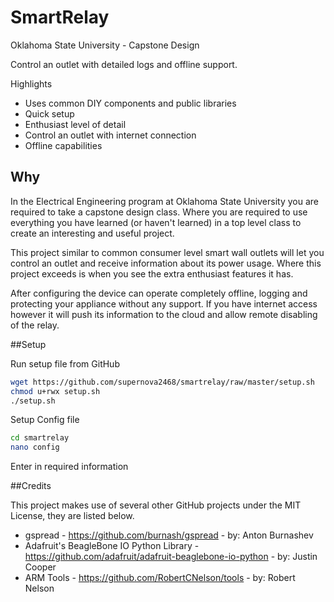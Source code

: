 # SmartRelay
Oklahoma State University - Capstone Design

Control an outlet with detailed logs and offline support.

Highlights
* Uses common DIY components and public libraries
* Quick setup
* Enthusiast level of detail
* Control an outlet with internet connection
* Offline capabilities

## Why

In the Electrical Engineering program at Oklahoma State University you are required to take a capstone design class. Where you are required to use everything you have learned (or haven't learned) in a top level class to create an interesting and useful project. 

This project similar to common consumer level smart wall outlets will let you control an outlet and receive information about its power usage. Where this project exceeds is when you see the extra enthusiast features it has. 

After configuring the device can operate completely offline, logging and protecting your appliance without any support. If you have internet access however it will push its information to the cloud and allow remote disabling of the relay. 

##Setup

Run setup file from GitHub
```sh
wget https://github.com/supernova2468/smartrelay/raw/master/setup.sh
chmod u+rwx setup.sh
./setup.sh
```

Setup Config file

```sh
cd smartrelay
nano config
```

Enter in required information

##Credits

This project makes use of several other GitHub projects under the MIT License, they are listed below.

* gspread - https://github.com/burnash/gspread - by: Anton Burnashev
* Adafruit's BeagleBone IO Python Library - https://github.com/adafruit/adafruit-beaglebone-io-python - by: Justin Cooper
* ARM Tools - https://github.com/RobertCNelson/tools - by: Robert Nelson
